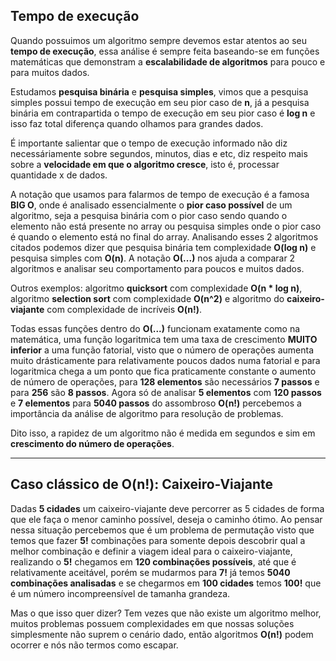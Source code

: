 ## Tempo de execução

Quando possuimos um algoritmo sempre devemos estar atentos ao seu **tempo de execução**, essa análise é sempre feita baseando-se em funções matemáticas que demonstram a **escalabilidade de algoritmos** para pouco e para muitos dados.

Estudamos **pesquisa binária** e **pesquisa simples**, vimos que a pesquisa simples possui tempo de execução em seu pior caso de **n**, já a pesquisa binária em contrapartida o tempo de execução em seu pior caso é **log n** e isso faz total diferença quando olhamos para grandes dados.

É importante salientar que o tempo de execução informado não diz necessáriamente sobre segundos, minutos, dias e etc, diz respeito mais sobre a **velocidade em que o algoritmo cresce**, isto é, processar quantidade x de dados.

A notação que usamos para falarmos de tempo de execução é a famosa **BIG O**, onde é analisado essencialmente o **pior caso possível** de um algoritmo, seja a pesquisa binária com o pior caso sendo quando o elemento não está presente no array ou pesquisa simples onde o pior caso é quando o elemento está no final do array. Analisando esses 2 algoritmos citados podemos dizer que pesquisa binária tem complexidade **O(log n)** e pesquisa simples com **O(n)**. A notação **O(...)** nos ajuda a comparar 2 algoritmos e analisar seu comportamento para poucos e muitos dados.

Outros exemplos: algoritmo **quicksort** com complexidade **O(n * log n)**, algoritmo **selection sort** com complexidade **O(n^2)** e algoritmo do **caixeiro-viajante** com complexidade de incríveis **O(n!)**.

Todas essas funções dentro do **O(...)** funcionam exatamente como na matemática, uma função logaritmica tem uma taxa de crescimento **MUITO inferior** a uma função fatorial, visto que o número de operações aumenta muito drásticamente para relativamente poucos dados numa fatorial e para logaritmica chega a um ponto que fica praticamente constante o aumento de número de operações, para **128 elementos** são necessários **7 passos** e para **256** são **8 passos**. Agora só de analisar **5 elementos** com **120 passos** e **7 elementos** para **5040 passos** do assombroso **O(n!)** percebemos a importância da análise de algoritmo para resolução de problemas.

Dito isso, a rapidez de um algoritmo não é medida em segundos e sim em **crescimento do número de operações**.

---

## Caso clássico de O(n!): Caixeiro-Viajante

Dadas **5 cidades** um caixeiro-viajante deve percorrer as 5 cidades de forma que ele faça o menor caminho possível, deseja o caminho ótimo. Ao pensar nessa situação percebemos que é um problema de permutação visto que temos que fazer **5!** combinações para somente depois descobrir qual a melhor combinação e definir a viagem ideal para o caixeiro-viajante, realizando o **5!** chegamos em **120 combinações possíveis**, até que é relativamente aceitável, porém se mudarmos para **7!** já temos **5040 combinações analisadas** e se chegarmos em **100 cidades** temos **100!** que é um número incompreensível de tamanha grandeza.

Mas o que isso quer dizer? Tem vezes que não existe um algoritmo melhor, muitos problemas possuem complexidades em que nossas soluções simplesmente não suprem o cenário dado, então algoritmos **O(n!)** podem ocorrer e nós não termos como escapar.
